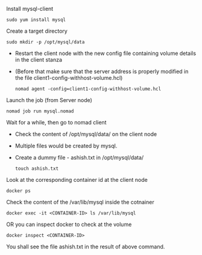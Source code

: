 
Install mysql-client 


    sudo yum install mysql
 
 Create a target directory
 
    sudo mkdir -p /opt/mysql/data
 
  - Restart the client node with the new config file containing volume details in the client stanza 
  - (Before that make sure that the server address is properly modified in the file client1-config-withhost-volume.hcl)
  
        nomad agent -config=client1-config-withhost-volume.hcl

Launch the job (from Server node)
 
    nomad job run mysql.nomad
    
Wait for a while, then go to nomad client 
 - Check the content of /opt/mysql/data/ on the client node 
 - Multiple files would be created by mysql. 
 - Create a dummy file - ashish.txt in /opt/mysql/data/
 
       touch ashish.txt
 
 Look at the corresponding container id at the client node

    docker ps 

Check the content of the /var/lib/mysql inside the cotnainer

    docker exec -it <CONTAINER-ID> ls /var/lib/mysql
    
OR you can inspect docker to check at the volume

    docker inspect <CONTAINER-ID>
 
You shall see the file ashish.txt in the result of above command. 



 

 
 
